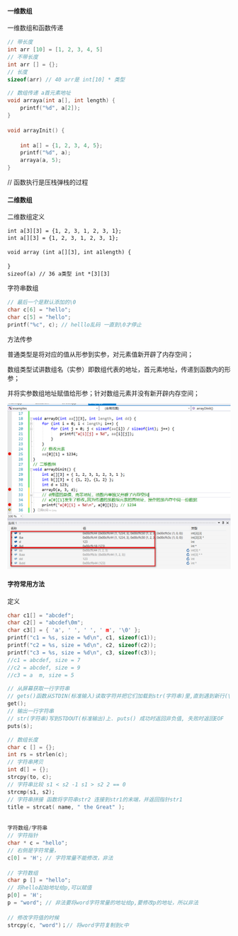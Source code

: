 #### 一维数组

一维数组和函数传递

```c
// 带长度
int arr [10] = [1, 2, 3, 4, 5]
// 不带长度
int arr [] = {};
// 长度
sizeof(arr) // 40 arr是 int[10] * 类型
```

```c
// 数组传递 a首元素地址
void arraya(int a[], int length) {
	printf("%d", a[2]);
}

void arrayInit() {

	int a[] = {1, 2, 3, 4, 5};	
	printf("%d", a);
	arraya(a, 5);
}
```

// 函数执行是压栈弹栈的过程

#### 二维数组

二维数组定义

```
int a[3][3] = {1, 2, 3, 1, 2, 3, 1};
int a[][3] = {1, 2, 3, 1, 2, 3, 1};

void array (int a[][3], int a1length) {
    
}
sizeof(a) // 36 a类型 int *[3][3]
```

字符串数组

```c
// 最后一个是默认添加的\0
char c[6] = "hello";
char c[5] = "hello";
printf("%c", c); // helllo乱码 一直到\0才停止
```

方法传参

普通类型是将对应的值从形参到实参，对元素值新开辟了内存空间；

数组类型试讲数组名（实参）即数组代表的地址，首元素地址，传递到函数内的形参；

并将实参数组地址赋值给形参；针对数组元素并没有新开辟内存空间；

![1604807181208](.\imgs\array-function.png)

#### 字符常用方法

定义

```c
char c1[] = "abcdef";
char c2[] = "abcdef\0m";
char c3[] = { 'a', ' ', ' ', ' m', '\0' };
printf("c1 = %s, size = %d\n", c1, sizeof(c1));
printf("c2 = %s, size = %d\n", c2, sizeof(c2));
printf("c3 = %s, size = %d\n", c3, sizeof(c3));
//c1 = abcdef, size = 7
//c2 = abcdef, size = 9
//c3 = a  m, size = 5
```



```c
// 从屏幕获取一行字符串
// gets()函数从STDIN(标准输入)读取字符并把它们加载到str(字符串)里,直到遇到新行(\n)或到达EOF. 新行字符翻译为一个null中断符. gets()的返回值是读入的字符串,如果错误返回NULL.
get();
// 输出一行字符串
// str(字符串)写到STDOUT(标准输出)上. puts() 成功时返回非负值, 失败时返回EOF
puts(s);
```



```c
// 数组长度
char c [] = {};
int rs = strlen(c);
// 字符串拷贝
int d[] = {};
strcpy(to, c);
// 字符串比较 s1 < s2 -1 s1 > s2 2 == 0
strcmp(s1, s2);
// 字符串拼接 函数将字符串str2 连接到str1的末端，并返回指针str1
title = strcat( name, " the Great" );
    
```

```c
字符数组/字符串
// 字符指针
char * c = "hello";
// 右侧是字符常量，
c[0] = 'H'; // 字符常量不能修改，非法

// 字符数组
char p [] = "hello";
// 将hello起始地址给p,可以赋值
p[0] = 'H';
p = "word"; // 非法要将word字符常量的地址给p,要修改p的地址，所以非法

// 修改字符值的时候
strcpy(c, "word")；// 将word字符复制到c中
```

